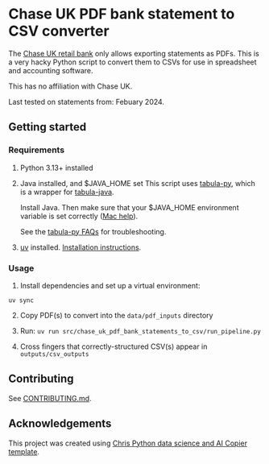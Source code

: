 # Chase UK PDF bank statement to CSV converter

The [Chase UK retail bank](https://www.chase.co.uk/gb/en/) only allows exporting statements as PDFs. This is a very hacky Python script to convert them to CSVs for use in spreadsheet and accounting software.

This has no affiliation with Chase UK.

Last tested on statements from: Febuary 2024.

## Getting started

### Requirements

1. Python 3.13+ installed
2. Java installed, and $JAVA_HOME set
    This script uses [tabula-py](https://tabula-py.readthedocs.io/en/latest/index.html), which is a wrapper for [tabula-java](https://github.com/tabulapdf/tabula-java).

    Install Java. Then make sure that your $JAVA_HOME environment variable is set correctly ([Mac help](https://stackoverflow.com/a/66876903)).

    See the [tabula-py FAQs](https://github.com/tabulapdf/tabula-java) for troubleshooting.
3. [uv](https://docs.astral.sh/uv/) installed. [Installation instructions](https://docs.astral.sh/uv/getting-started/installation/#standalone-installer).

### Usage

1. Install dependencies and set up a virtual environment:
```
uv sync
```

2. Copy PDF(s) to convert into the `data/pdf_inputs` directory

3. Run:
```uv run src/chase_uk_pdf_bank_statements_to_csv/run_pipeline.py```

4. Cross fingers that correctly-structured CSV(s) appear in `outputs/csv_outputs`

## Contributing
See [CONTRIBUTING.md](CONTRIBUTING.md).

## Acknowledgements

This project was created using [Chris Python data science and AI Copier template](https://github.com/chrishylanduk/chris_python_data_science_ai_copier_template).
